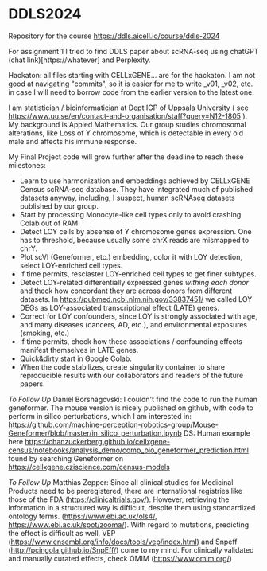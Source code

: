 # DDLS2024
Repository for the course https://ddls.aicell.io/course/ddls-2024

For assignment 1 I tried to find DDLS paper about scRNA-seq using chatGPT (chat link)[https://whatever] and Perplexity.

Hackaton: all files starting with CELLxGENE... are for the hackaton. 
I am not good at navigating "commits", so it is easier for me to write _v01, _v02, etc. in case I will need to borrow code from the earlier version to the latest one.

I am statistician / bioinformatician at Dept IGP of Uppsala University ( see https://www.uu.se/en/contact-and-organisation/staff?query=N12-1805 ).
My background is Appled Mathematics. 
Our group studies chromosomal alterations, like Loss of Y chromosome, which is detectable in every old male and affects his immune response.

My Final Project code will grow further after the deadline to reach these milestones:

- Learn to use harmonization and embeddings achieved by CELLxGENE Census scRNA-seq database. They have integrated much of published datasets anyway, including, I suspect, human scRNAseq datasets published by our group.
- Start by processing Monocyte-like cell types only to avoid crashing Colab out of RAM.
- Detect LOY cells by absense of Y chromosome genes expression. One has to threshold, because usually some chrX reads are mismapped to chrY.
- Plot scVI (Geneformer, etc.) embedding, color it with LOY detection, select LOY-enriched cell types.
- If time permits, resclaster LOY-enriched cell types to get finer subtypes.
- Detect LOY-related differentially expressed genes _withing each donor_ and theck how concordant they are across donors from different datasets. In https://pubmed.ncbi.nlm.nih.gov/33837451/ we called LOY DEGs as LOY-associated transcriptional effect (LATE) genes.
- Correct for LOY confounders, since LOY is strongly associated with age, and many diseases (cancers, AD, etc.), and environmental exposures (smoking, etc.)
- If time permits, check how these associations / confounding effects manifest themselves in LATE genes.
- Quick&dirty start in Google Colab.
- When the code stabilizes, create singularity container to share reproducible results with our collaborators and readers of the future papers.

*To Follow Up*
Daniel Borshagovski: I couldn't find the code to run the human geneformer. The mouse version is nicely published on github, with code to perform in silico perturbations, which I am interested in: https://github.com/machine-perception-robotics-group/Mouse-Geneformer/blob/master/in_silico_perturbation.ipynb
DS: Human example here https://chanzuckerberg.github.io/cellxgene-census/notebooks/analysis_demo/comp_bio_geneformer_prediction.html  found by searching Geneformer on https://cellxgene.cziscience.com/census-models

*To Follow Up*
Matthias Zepper: Since all clinical studies for Medicinal Products need to be preregistered, there are international registries like those of the FDA (https://clinicaltrials.gov/). However, retrieving the information in a structured way is difficult, despite them using standardized ontology terms. (https://www.ebi.ac.uk/ols4/, https://www.ebi.ac.uk/spot/zooma/). With regard to mutations, predicting the effect is difficult as well. VEP (https://www.ensembl.org/info/docs/tools/vep/index.html) and Snpeff (http://pcingola.github.io/SnpEff/) come to my mind. For clinically validated and manually curated effects, check OMIM (https://www.omim.org/)
